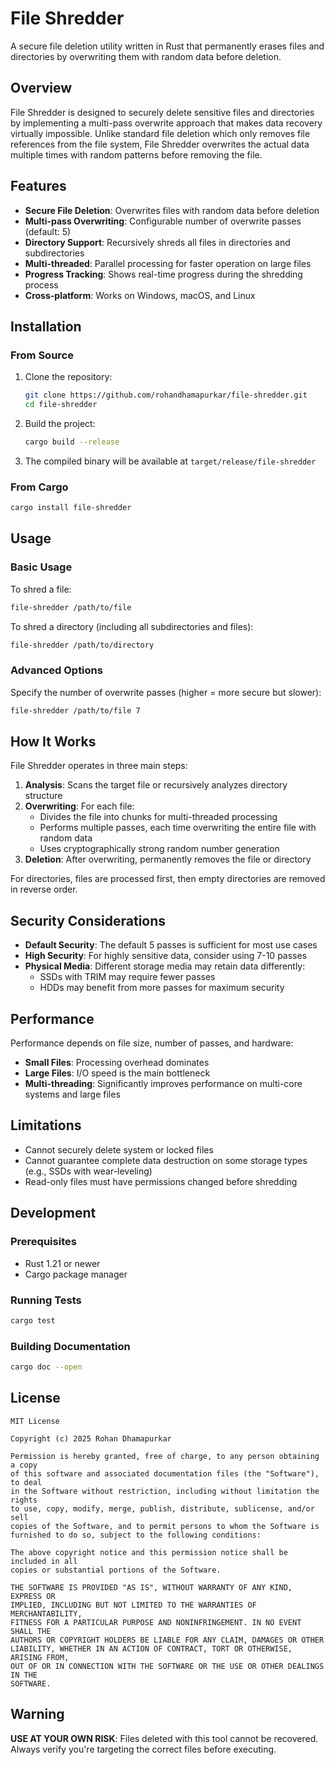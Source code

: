 # File Shredder

A secure file deletion utility written in Rust that permanently erases files and directories by overwriting them with random data before deletion.

## Overview

File Shredder is designed to securely delete sensitive files and directories by implementing a multi-pass overwrite approach that makes data recovery virtually impossible. Unlike standard file deletion which only removes file references from the file system, File Shredder overwrites the actual data multiple times with random patterns before removing the file.

## Features

- **Secure File Deletion**: Overwrites files with random data before deletion
- **Multi-pass Overwriting**: Configurable number of overwrite passes (default: 5)
- **Directory Support**: Recursively shreds all files in directories and subdirectories
- **Multi-threaded**: Parallel processing for faster operation on large files
- **Progress Tracking**: Shows real-time progress during the shredding process
- **Cross-platform**: Works on Windows, macOS, and Linux

## Installation

### From Source

1. Clone the repository:
   ```bash
   git clone https://github.com/rohandhamapurkar/file-shredder.git
   cd file-shredder
   ```

2. Build the project:
   ```bash
   cargo build --release
   ```

3. The compiled binary will be available at `target/release/file-shredder`

### From Cargo

```bash
cargo install file-shredder
```

## Usage

### Basic Usage

To shred a file:
```bash
file-shredder /path/to/file
```

To shred a directory (including all subdirectories and files):
```bash
file-shredder /path/to/directory
```

### Advanced Options

Specify the number of overwrite passes (higher = more secure but slower):
```bash
file-shredder /path/to/file 7
```

## How It Works

File Shredder operates in three main steps:

1. **Analysis**: Scans the target file or recursively analyzes directory structure
2. **Overwriting**: For each file:
   - Divides the file into chunks for multi-threaded processing
   - Performs multiple passes, each time overwriting the entire file with random data
   - Uses cryptographically strong random number generation
3. **Deletion**: After overwriting, permanently removes the file or directory

For directories, files are processed first, then empty directories are removed in reverse order.

## Security Considerations

- **Default Security**: The default 5 passes is sufficient for most use cases
- **High Security**: For highly sensitive data, consider using 7-10 passes
- **Physical Media**: Different storage media may retain data differently:
  - SSDs with TRIM may require fewer passes
  - HDDs may benefit from more passes for maximum security

## Performance

Performance depends on file size, number of passes, and hardware:

- **Small Files**: Processing overhead dominates
- **Large Files**: I/O speed is the main bottleneck
- **Multi-threading**: Significantly improves performance on multi-core systems and large files

## Limitations

- Cannot securely delete system or locked files
- Cannot guarantee complete data destruction on some storage types (e.g., SSDs with wear-leveling)
- Read-only files must have permissions changed before shredding

## Development

### Prerequisites

- Rust 1.21 or newer
- Cargo package manager

### Running Tests

```bash
cargo test
```

### Building Documentation

```bash
cargo doc --open
```

## License

```
MIT License

Copyright (c) 2025 Rohan Dhamapurkar

Permission is hereby granted, free of charge, to any person obtaining a copy
of this software and associated documentation files (the "Software"), to deal
in the Software without restriction, including without limitation the rights
to use, copy, modify, merge, publish, distribute, sublicense, and/or sell
copies of the Software, and to permit persons to whom the Software is
furnished to do so, subject to the following conditions:

The above copyright notice and this permission notice shall be included in all
copies or substantial portions of the Software.

THE SOFTWARE IS PROVIDED "AS IS", WITHOUT WARRANTY OF ANY KIND, EXPRESS OR
IMPLIED, INCLUDING BUT NOT LIMITED TO THE WARRANTIES OF MERCHANTABILITY,
FITNESS FOR A PARTICULAR PURPOSE AND NONINFRINGEMENT. IN NO EVENT SHALL THE
AUTHORS OR COPYRIGHT HOLDERS BE LIABLE FOR ANY CLAIM, DAMAGES OR OTHER
LIABILITY, WHETHER IN AN ACTION OF CONTRACT, TORT OR OTHERWISE, ARISING FROM,
OUT OF OR IN CONNECTION WITH THE SOFTWARE OR THE USE OR OTHER DEALINGS IN THE
SOFTWARE.
```

## Warning

**USE AT YOUR OWN RISK**: Files deleted with this tool cannot be recovered. Always verify you're targeting the correct files before executing.
